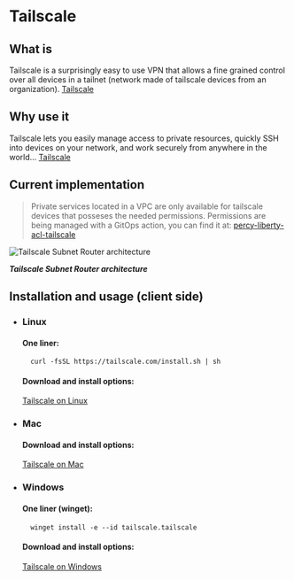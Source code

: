 # Tailscale

##  What is

Tailscale is a surprisingly easy to use VPN that allows a fine grained control over all devices in a tailnet (network made of tailscale devices from an organization). [Tailscale](https://tailscale.com/)

##  Why use it

Tailscale lets you easily manage access to private resources, quickly SSH into devices on your network, and work securely from anywhere in the world... [Tailscale](https://tailscale.com/)

## Current implementation

>Private services located in a VPC are only available for tailscale devices that posseses the needed permissions. Permissions are being managed with a GitOps action, you can find it at: [percy-liberty-acl-tailscale](https://github.com/gitMLS/percy-liberty-acl-tailscale)

![Tailscale Subnet Router architecture](https://docs.gruntwork.io/assets/images/tailscale-subnet-router-architecture-e55ea6b8a3cd3977ddb4520d4db25c5a.png "Tailscale Subnet Router architecture")

***Tailscale Subnet Router architecture***

## Installation and usage (client side)

- ### Linux
    
    #### One liner:

        curl -fsSL https://tailscale.com/install.sh | sh

    #### Download and install options:
    
    [Tailscale on Linux](https://tailscale.com/download/linux)

- ### Mac

    #### Download and install options:
    
    [Tailscale on Mac](https://tailscale.com/download/mac)

- ### Windows 

    #### One liner (winget):

        winget install -e --id tailscale.tailscale
        
    #### Download and install options:
    
    [Tailscale on Windows](https://tailscale.com/download/windows)
  